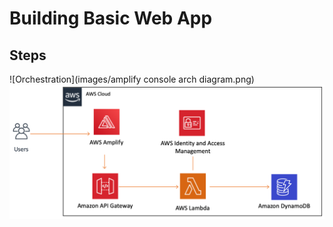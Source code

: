 # Building Basic Web App

## Steps

![Orchestration](images/amplify console arch diagram.png)
<img src="images/amplify console arch diagram.png" alt="Amplify Console Diagram" title="Amplify Console Diagram">
